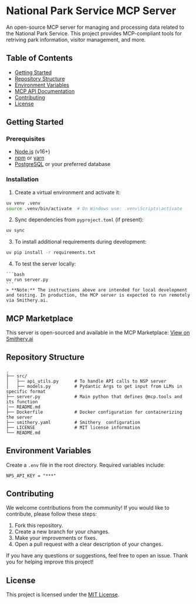 # National Park Service MCP Server

An open-source MCP server for managing and processing data related to the National Park Service. This project provides MCP-compliant tools for retriving  park information, visitor management, and more.

## Table of Contents

- [Getting Started](#getting-started)
- [Repository Structure](#repository-structure)
- [Environment Variables](#environment-variables)
- [MCP API Documentation](#mcp-api-documentation)
- [Contributing](#contributing)
- [License](#license)


## Getting Started

### Prerequisites

- [Node.js](https://nodejs.org/) (v16+)
- [npm](https://www.npmjs.com/) or [yarn](https://yarnpkg.com/)
- [PostgreSQL](https://www.postgresql.org/) or your preferred database

### Installation

1. Create a virtual environment and activate it:

  ```bash
  uv venv .venv
  source .venv/bin/activate  # On Windows use: .venv\Scripts\activate
  ```

2. Sync dependencies from `pyproject.toml` (if present):

  ```bash
  uv sync
  ```

3. To install additional requirements during development:

  ```bash
  uv pip install -r requirements.txt
  ```

  4. To test the server locally:

    ```bash
    uv run server.py
    ```
    > **Note:** The instructions above are intended for local development and testing. In production, the MCP server is expected to run remotely via Smithery.ai.

## MCP Marketplace

This server is open-sourced and available in the MCP Marketplace: [View on Smithery.ai](https://smithery.ai/server/@harish-anandaramanujam/national-park-service-mcp-server)

## Repository Structure

```
.
├── src/
│   ├── api_utils.py      # To handle API calls to NSP server
│   ├── models.py         # Pydantic Args to get input from LLMs in specific format
├── server.py             # Main python that defines @mcp.tools and its function
│── README.md
├── Dockerfile            # Docker configuration for containerizing the server
├── smithery.yaml         # Smithery  configuration
├── LICENSE               # MIT license information
└── README.md
```

## Environment Variables

Create a `.env` file in the root directory. Required variables include:

```
NPS_API_KEY = "***"
```


## Contributing

We welcome contributions from the community! If you would like to contribute, please follow these steps:

1. Fork this repository.
2. Create a new branch for your changes.
3. Make your improvements or fixes.
4. Open a pull request with a clear description of your changes.

If you have any questions or suggestions, feel free to open an issue. Thank you for helping improve this project!

## License

This project is licensed under the [MIT License](LICENSE).
